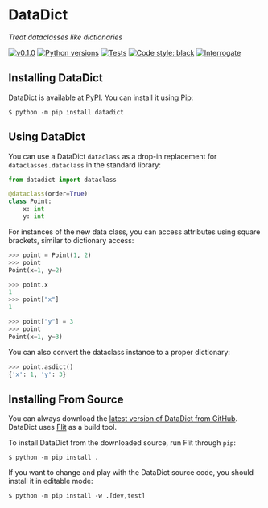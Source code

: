 # DataDict

_Treat dataclasses like dictionaries_

[![v0.1.0](https://img.shields.io/pypi/v/datadict.svg)](https://pypi.org/project/datadict/)
[![Python versions](https://img.shields.io/pypi/pyversions/datadict.svg)](https://pypi.org/project/datadict/)
[![Tests](https://img.shields.io/github/workflow/status/gahjelle/datadict/tests?label=tests)](https://github.com/realpython/codetiming/actions)
[![Code style: black](https://img.shields.io/badge/code%20style-black-000000.svg)](https://github.com/psf/black)
[![Interrogate](https://raw.githubusercontent.com/gahjelle/datadict/master/interrogate_badge.svg)](https://interrogate.readthedocs.io/)


## Installing DataDict

DataDict is available at [PyPI](https://pypi.org/project/datadict/). You can install it using Pip:

    $ python -m pip install datadict


## Using DataDict

You can use a DataDict `dataclass` as a drop-in replacement for `dataclasses.dataclass` in the standard library:

```python
from datadict import dataclass

@dataclass(order=True)
class Point:
    x: int
    y: int
```

For instances of the new data class, you can access attributes using square brackets, similar to dictionary access:

```python
>>> point = Point(1, 2)
>>> point
Point(x=1, y=2)

>>> point.x
1
>>> point["x"]
1

>>> point["y"] = 3
>>> point
Point(x=1, y=3)
```

You can also convert the dataclass instance to a proper dictionary:

```python
>>> point.asdict()
{'x': 1, 'y': 3}
```


## Installing From Source

You can always download the [latest version of DataDict from GitHub](https://github.com/gahjelle/datadict). DataDict uses [Flit](https://flit.pypa.io/) as a build tool.

To install DataDict from the downloaded source, run Flit through `pip`:

    $ python -m pip install .

If you want to change and play with the DataDict source code, you should install it in editable mode:

    $ python -m pip install -w .[dev,test]

